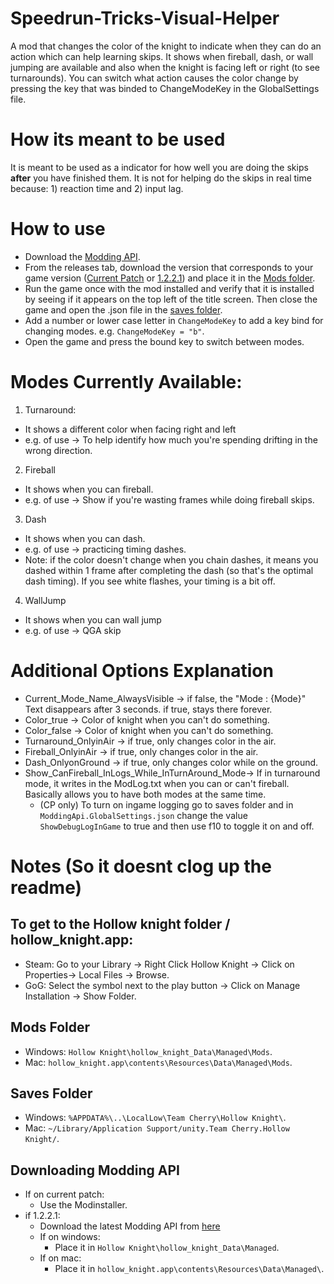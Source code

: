 # Speedrun-Tricks-Visual-Helper
A mod that changes the color of the knight to indicate when they can do an action which can help learning skips. It shows when fireball, dash, or wall jumping are available and also when the knight is facing left or right (to see turnarounds). You can switch what action causes the color change by pressing the key that was binded to ChangeModeKey in the GlobalSettings file.

# How its meant to be used
It is meant to be used as a indicator for how well you are doing the skips **after** you have finished them. It is not for helping do the skips in real time because: 1) reaction time and 2) input lag.

# How to use
- Download the [Modding API](https://github.com/TheMulhima/Speedrun-Tricks-Visual-Helper/blob/master/README.md#downloading-modding-api). 
- From the releases tab, download the version that corresponds to your game version ([Current Patch](https://github.com/TheMulhima/Speedrun-Tricks-Visual-Helper/releases/download/v1.0.0.1/Speedrun_Tricks_Visual_Helper.dll) or [1.2.2.1](https://github.com/TheMulhima/Speedrun-Tricks-Visual-Helper/releases/download/v1.0.0.1-1.2.2.1/Speedrun_Tricks_Visual_Helper_1221.dll)) and place it in the [Mods folder](https://github.com/TheMulhima/Speedrun-Tricks-Visual-Helper/blob/master/README.md#mods-folder).
- Run the game once with the mod installed and verify that it is installed by seeing if it appears on the top left of the title screen. Then close the game and open the .json file in the [saves folder](https://github.com/TheMulhima/Speedrun-Tricks-Visual-Helper/blob/master/README.md#saves-folder).
- Add a number or lower case letter in `ChangeModeKey` to add a key bind for changing modes. e.g.  `ChangeModeKey = "b"`.
- Open the game and press the bound key to switch between modes.

# Modes Currently Available:
1. Turnaround:
  - It shows a different color when facing right and left
  - e.g. of use -> To help identify how much you're spending drifting in the wrong direction.
2. Fireball
  - It shows when you can fireball.
  - e.g. of use -> Show if you're wasting frames while doing fireball skips.
3. Dash
  - It shows when you can dash.
  - e.g. of use -> practicing timing dashes.
  - Note: if the color doesn't change when you chain dashes, it means you dashed within 1 frame after completing the dash (so that's the optimal dash timing). If you see white flashes, your timing is a bit off.
4. WallJump
  - It shows when you can wall jump
  - e.g. of use -> QGA skip

# Additional Options Explanation
- Current_Mode_Name_AlwaysVisible -> if false, the "Mode : {Mode}" Text disappears after 3 seconds. if true, stays there forever.
- Color_true -> Color of knight when you can't do something.
- Color_false -> Color of knight when you can't do something.
- Turnaround_OnlyinAir -> if true, only changes color in the air.
- Fireball_OnlyinAir -> if true, only changes color in the air.
- Dash_OnlyonGround -> if true, only changes color while on the ground.
- Show_CanFireball_InLogs_While_InTurnAround_Mode-> If in turnaround mode, it writes in the ModLog.txt when you can or can't fireball. Basically allows you to have both modes at the same time.
  - (CP only) To turn on ingame logging go to saves folder and in `ModdingApi.GlobalSettings.json` change the value `ShowDebugLogInGame` to true and then use f10 to toggle it on and off.
        
# Notes (So it doesnt clog up the readme)
## To get to the Hollow knight folder / hollow_knight.app:
- Steam: Go to your Library -> Right Click Hollow Knight -> Click on Properties-> Local Files -> Browse.
- GoG: Select the symbol next to the play button -> Click on Manage Installation -> Show Folder.

## Mods Folder
- Windows: `Hollow Knight\hollow_knight_Data\Managed\Mods`.
- Mac: `hollow_knight.app\contents\Resources\Data\Managed\Mods`.

## Saves Folder
- Windows: `%APPDATA%\..\LocalLow\Team Cherry\Hollow Knight\`.
- Mac: `~/Library/Application Support/unity.Team Cherry.Hollow Knight/`.

## Downloading Modding API
- If on current patch:
  - Use the Modinstaller. 
- if 1.2.2.1:
  - Download the latest Modding API from [here](https://cdn.discordapp.com/attachments/822611561427370054/835911691703156746/Assembly-CSharp.dll)
  - If on windows:
    - Place it in `Hollow Knight\hollow_knight_Data\Managed`.
  - If on mac:
    - Place it in `hollow_knight.app\contents\Resources\Data\Managed\`.
